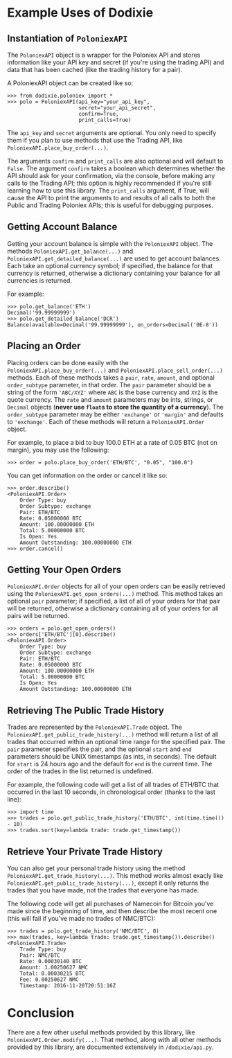 # Example Uses of Dodixie

## Instantiation of `PoloniexAPI`

The `PoloniexAPI` object is a wrapper for the Poloniex API and stores
information like your API key and secret (if you're using the trading API) and
data that has been cached (like the trading history for a pair).

A PoloniexAPI object can be created like so:

```
>>> from dodixie.poloniex import *
>>> polo = PoloniexAPI(api_key="your_api_key",
                       secret="your_api_secret",
                       confirm=True,
                       print_calls=True)
```

The `api_key` and `secret` arguments are optional. You only need to specify them
if you plan to use methods that use the Trading API, like
`PoloniexAPI.place_buy_order(...)`.

The arguments `confirm` and `print_calls` are also optional and will default to
`False`. The argument `confirm` takes a boolean which determines whether the API
should ask for your confirmation, via the console, before making any calls to
the Trading API; this option is highly recommended if you're still learning how
to use this library. The `print_calls` argument, if True, will cause the API to
print the arguments to and results of all calls to both the Public and Trading
Poloniex APIs; this is useful for debugging purposes.

## Getting Account Balance

Getting your account balance is simple with the `PoloniexAPI` object. The
methods `PoloniexAPI.get_balance(...)` and
`PoloniexAPI.get_detailed_balance(...)` are used to get account balances. Each
take an optional currency symbol; if specified, the balance for that currency is
returned, otherwise a dictionary containing your balance for all currencies is
returned.

For example:

```
>>> polo.get_balance('ETH')
Decimal('99.99999999')
>>> polo.get_detailed_balance('DCR')
Balance(available=Decimal('99.99999999'), on_orders=Decimal('0E-8'))
```

## Placing an Order

Placing orders can be done easily with the `PoloniexAPI.place_buy_order(...)`
and `PoloniexAPI.place_sell_order(...)` methods. Each of these methods takes a
`pair`, `rate`, `amount`, and optional `order_subtype` parameter, in that order.
The `pair` parameter should be a string of the form `'ABC/XYZ'` where `ABC` is
the base currency and `XYZ` is the quote currency. The `rate` and `amount`
parameters may be ints, strings, or `Decimal` objects (**never use `float`s to
store the quantity of a currency**). The `order_subtype` parameter may be either
`'exchange'` or `'margin'` and defaults to `'exchange'`. Each of these methods
will return a `PoloniexAPI.Order` object.

For example, to place a bid to buy 100.0 ETH at a rate of 0.05 BTC (not on
margin), you may use the following:

```
>>> order = polo.place_buy_order('ETH/BTC', "0.05", "100.0")
```

You can get information on the order or cancel it like so:

```
>>> order.describe()
<PoloniexAPI.Order>
    Order Type: buy
    Order Subtype: exchange
    Pair: ETH/BTC
    Rate: 0.05000000 BTC
    Amount: 100.00000000 ETH
    Total: 5.00000000 BTC
    Is Open: Yes
    Amount Outstanding: 100.00000000 ETH
>>> order.cancel()
```

## Getting Your Open Orders

`PoloniexAPI.Order` objects for all of your open orders can be easily retrieved
using the `PoloniexAPI.get_open_orders(...)` method. This method takes an
optional `pair` parameter; if specified, a list of all of your orders for that
pair will be returned, otherwise a dictionary containing all of your orders for
all pairs will be returned.

```
>>> orders = polo.get_open_orders()
>>> orders['ETH/BTC'][0].describe()
<PoloniexAPI.Order>
    Order Type: buy
    Order Subtype: exchange
    Pair: ETH/BTC
    Rate: 0.05000000 BTC
    Amount: 100.00000000 ETH
    Total: 5.00000000 BTC
    Is Open: Yes
    Amount Outstanding: 100.00000000 ETH
```

## Retrieving The Public Trade History

Trades are represented by the `PoloniexAPI.Trade` object. The
`PoloniexAPI.get_public_trade_history(...)` method will return a list of all
trades that occurred within an optional time range for the specified pair. The
`pair` parameter specifies the pair, and the optional `start` and `end`
parameters should be UNIX timestamps (as ints, in seconds). The default for
`start` is 24 hours ago and the default for `end` is the current time. The order
of the trades in the list returned is undefined.

For example, the following code will get a list of all trades of ETH/BTC that
occurred in the last 10 seconds, in chronological order (thanks to the last
line):

```
>>> import time
>>> trades = polo.get_public_trade_history('ETH/BTC', int(time.time()) - 10)
>>> trades.sort(key=lambda trade: trade.get_timestamp())
```

## Retrieve Your Private Trade History

You can also get your personal trade history using the method
`PoloniexAPI.get_trade_history(...)`. This method works almost exacly like
`PoloniexAPI.get_public_trade_history(...)`, except it only returns the trades
that you have made, not the trades that everyone has made.

The following code will get all purchases of Namecoin for Bitcoin you've made
since the beginning of time, and then describe the most recent one (this will
fail if you've made no trades of NMC/BTC):

```
>>> trades = polo.get_trade_history('NMC/BTC', 0)
>>> max(trades, key=lambda trade: trade.get_timestamp()).describe()
<PoloniexAPI.Trade>
    Trade Type: buy
    Pair: NMC/BTC
    Rate: 0.00030140 BTC
    Amount: 1.00250627 NMC
    Total: 0.00030215 BTC
    Fee: 0.00250627 NMC
    Timestamp: 2016-11-20T20:51:16Z
```

# Conclusion

There are a few other useful methods provided by this library, like
`PoloniexAPI.Order.modify(...)`. That method, along with all other methods
provided by this library, are documented extensively in `/dodixie/api.py`.
